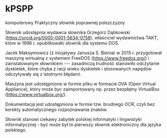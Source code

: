 # kPSPP
komputerowy Praktyczny słownik poprawnej polszczyzny

Słownik udostępnia wydawca słownika Grzegorz Dąbkowski
(https://orcid.org/0000-0001-5634-0758), właściciel wydawnictwa TAKT,
które w 1998 r. opublikowało słownik dla systemu DOS.

Jacek Maksymowicz (z inicjatywy Janusza S. Bienia) w 2015 r.
przygotował maszynę wirtualną z systemem FreeDOS
(https://www.freedos.org/) i zainstalowanym słownikiem --- zasadniczą
trudność stanowiło odczytanie dyskietek, które chyba z racji wieku
dyskietek i stosowanych napędów odczytywały się z istotnymi błędami.

Maszyna jest udostępnione w formie pliku w formacie OVA (Open Virtual
Appliance), który może byc zaimportowany np. przez bezpłatny
VirtualBox (https://www.virtualbox.org/).

Dokumentacja jest udostępniona w formie tzw. brudnego OCR, czyli bez
korekty automatycznego rozpoznawania znaków.

Słownik stanowi ciekawy zabytek polskiej informatyki i lingwistyki
informatycznej - być może był to pierwszy słownik elektroniczny dla
języka polskiego.
